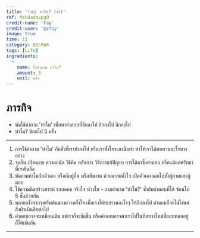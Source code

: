 ```yaml
---
title: '(ทำ) ทำไม? (ซ้ำ)'
ref: MzU4adavpgQ
credit-name: 'Fay'
credit-user: '@zfay'
image: true
time: 11
category: 03:MAR
tags: [Life]
ingredients:
  -
    name: ใช้คำถาม ทำไม?
    amount: 5
    unit: ครั้ง
---
```


# ภารกิจ
 - หัดใช้คำถาม 'ทำไม' เพื่อหาคำตอบที่ลึกลงไป ลึกลงไป ลึกลงไป
 - ทำไม? ซ้อนไป 5 ครั้ง

---
1. การใช้คำถาม 'ทำไม' กับสิ่งที่เราทำลงไป หรือเราตั้งใจจะลงมือทำ ทำให้เราได้ทบทวนอะไรบางอย่าง
2. จุดยืน เป้าหมาย ความถนัด วิธีคิด หลักการ วิธีการแก้ปัญหา การได้มาซึ่งคำตอบ หรือแม้แต่ศรัทธาที่เรายึดถือ
3. หัดถามทำไมกับตัวเอง หรือกับผู้อื่น หรือทีมงาน ด้วยความตั้งใจ เปิดตัวเองออกไปทั้งผู้ถามและผู้ตอบ
4. ใช้ความคิดสร้างสรรค์ รอบคอบ จริงใจ ห่วงใย - ถามคำถาม 'ทำไม?' ซ้ำกับคำตอบที่ได้ ซ้อนไป 5 ชั้นด้วยกัน
5. หลายครั้งจากจุดเริ่มต้นของความตั้งใจ เมื่อเราได้ทบทวนอะไรๆ ให้ลึกลงไป คำตอบก็จะไม่ใช่แค่สิ่งผิวเผินอีกต่อไป
6. คำตอบอาจจะเหมือนเดิม แต่เราก็จะชัดขึ้น หรือคำตอบอาจพาเราไปในทิศทางใหม่ที่แอบหลบอยู่ก็ได้เช่นกัน

---
